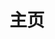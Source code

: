 ---
home: true
layout: Blog
title: 主页
heroImage: sleep.png
heroText: Betta_Fish
tagline: zxbmmmmmmmmm，9个m
heroFullScreen: false
bgImage: /assets/images/background.jpg

projects:
  - icon: folder-open
    name: Skyline Weather
    desc: UWP天气应用
    link: https://github.com/zxbmmmmmmmmm/SkylineWeather

  - icon: link
    name: HyPlayer
    desc: UWP网易云客户端
    link: https://github.com/HyPlayer/HyPlayer

  - icon: book
    name: Pixeval
    desc: WinUI3 Pixiv客户端
    link: https://github.com/Pixeval/Pixeval

  - icon: newspaper
    name: wvbCommunity
    desc: 论坛
    link: https://community.wvbtech.com/u/zxbmmmmmmmmm

  - icon: https://poker-sang.github.io/avatar.png
    name: 扑克
    desc: xxx
    link: https://poker-sang.github.io/
 
  - icon: user-group
    name: 伙伴名称
    desc: 广告位招租
    link: https://你的伙伴链接

  - icon: user-group
    name: 伙伴名称
    desc: 广告位招租
    link: https://你的伙伴链接

  - icon: user-group
    name: 伙伴名称
    desc: 广告位招租
    link: https://你的伙伴链接

---